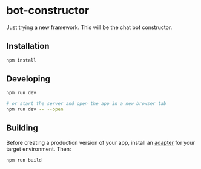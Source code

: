 # bot-constructor

Just trying a new framework. This will be the chat bot constructor.

## Installation

```bash
npm install
```

## Developing

```bash
npm run dev

# or start the server and open the app in a new browser tab
npm run dev -- --open
```

## Building

Before creating a production version of your app, install an [adapter](https://kit.svelte.dev/docs#adapters) for your target environment. Then:

```bash
npm run build
```

